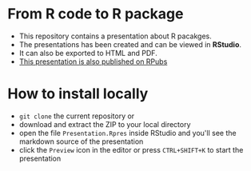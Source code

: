 # From R code to R package
 * This repository contains a presentation about R pacakges.
 * The presentations has been created and can be viewed in **RStudio**.
 * It can also be exported to HTML and PDF.
 * [This presentation is also published on RPubs](http://rpubs.com/vsimko/course-rpackages)


# How to install locally
 * `git clone` the current repository or
 * download and extract the ZIP to your local directory
 * open the file `Presentation.Rpres` inside RStudio and you'll see the markdown source of the presentation
 * click the `Preview` icon in the editor or press `CTRL+SHIFT+K` to start the presentation
